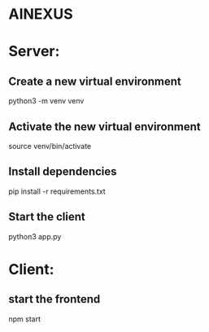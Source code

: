 # AINEXUS

# Server:
## Create a new virtual environment
python3 -m venv venv

## Activate the new virtual environment
source venv/bin/activate

## Install dependencies
pip install -r requirements.txt

## Start the client
python3 app.py


# Client:
## start the frontend
npm start
